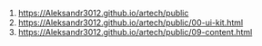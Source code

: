 1. <https://Aleksandr3012.github.io/artech/public>
1. <https://Aleksandr3012.github.io/artech/public/00-ui-kit.html>
1. <https://Aleksandr3012.github.io/artech/public/09-content.html>
